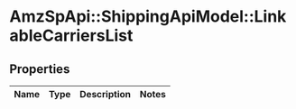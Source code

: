# AmzSpApi::ShippingApiModel::LinkableCarriersList

## Properties
Name | Type | Description | Notes
------------ | ------------- | ------------- | -------------

